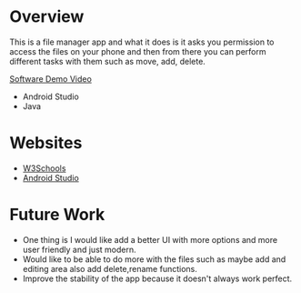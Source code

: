 # Overview

This is a file manager app and what it does is it
asks you permission to access the files on your phone and then from there you can perform different
tasks with them such as move, add, delete.

[Software Demo Video](https://youtu.be/9Z_kis7dFgs)

* Android Studio
* Java

# Websites
* [W3Schools](https://www.w3schools.com/)
* [Android Studio](https://developer.android.com/studio)

# Future Work
* One thing is I would like add a better UI with more options and more user friendly and just modern.
* Would like to be able to do more with the files such as maybe add and editing area also add delete,rename functions.
* Improve the stability of the app because it doesn't always work perfect.